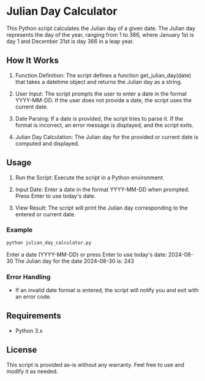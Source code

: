 # Julian Day Calculator
This Python script calculates the Julian day of a given date. The Julian day represents the day of the year, ranging from 1 to 366, where January 1st is day 1 and December 31st is day 366 in a leap year.

## How It Works
1. Function Definition: The script defines a function get_julian_day(date) that takes a datetime object and returns the Julian day as a string.

2. User Input: The script prompts the user to enter a date in the format YYYY-MM-DD. If the user does not provide a date, the script uses the current date.

3. Date Parsing: If a date is provided, the script tries to parse it. If the format is incorrect, an error message is displayed, and the script exits.

4. Julian Day Calculation: The Julian day for the provided or current date is computed and displayed.

## Usage
1. Run the Script: Execute the script in a Python environment.

2. Input Date: Enter a date in the format YYYY-MM-DD when prompted. Press Enter to use today's date.

3. View Result: The script will print the Julian day corresponding to the entered or current date.

### Example
````bash
python julian_day_calculator.py
````
Enter a date (YYYY-MM-DD) or press Enter to use today's date: 2024-08-30
The Julian day for the date 2024-08-30 is: 243
### Error Handling
- If an invalid date format is entered, the script will notify you and exit with an error code.
## Requirements
- Python 3.x
## License
This script is provided as-is without any warranty. Feel free to use and modify it as needed.

